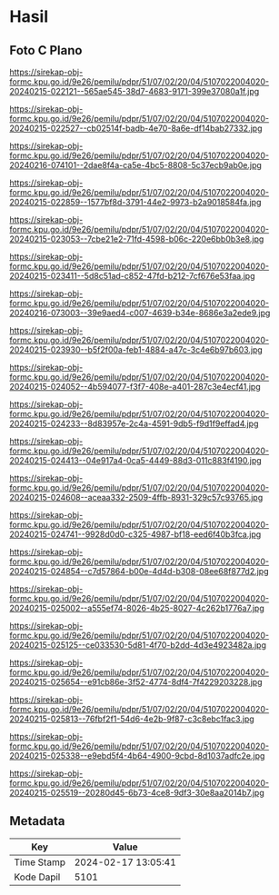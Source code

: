 # Hasil

## Foto C Plano

https://sirekap-obj-formc.kpu.go.id/9e26/pemilu/pdpr/51/07/02/20/04/5107022004020-20240215-022121--565ae545-38d7-4683-9171-399e37080a1f.jpg

https://sirekap-obj-formc.kpu.go.id/9e26/pemilu/pdpr/51/07/02/20/04/5107022004020-20240215-022527--cb02514f-badb-4e70-8a6e-df14bab27332.jpg

https://sirekap-obj-formc.kpu.go.id/9e26/pemilu/pdpr/51/07/02/20/04/5107022004020-20240216-074101--2dae8f4a-ca5e-4bc5-8808-5c37ecb9ab0e.jpg

https://sirekap-obj-formc.kpu.go.id/9e26/pemilu/pdpr/51/07/02/20/04/5107022004020-20240215-022859--1577bf8d-3791-44e2-9973-b2a9018584fa.jpg

https://sirekap-obj-formc.kpu.go.id/9e26/pemilu/pdpr/51/07/02/20/04/5107022004020-20240215-023053--7cbe21e2-71fd-4598-b06c-220e6bb0b3e8.jpg

https://sirekap-obj-formc.kpu.go.id/9e26/pemilu/pdpr/51/07/02/20/04/5107022004020-20240215-023411--5d8c51ad-c852-47fd-b212-7cf676e53faa.jpg

https://sirekap-obj-formc.kpu.go.id/9e26/pemilu/pdpr/51/07/02/20/04/5107022004020-20240216-073003--39e9aed4-c007-4639-b34e-8686e3a2ede9.jpg

https://sirekap-obj-formc.kpu.go.id/9e26/pemilu/pdpr/51/07/02/20/04/5107022004020-20240215-023930--b5f2f00a-feb1-4884-a47c-3c4e6b97b603.jpg

https://sirekap-obj-formc.kpu.go.id/9e26/pemilu/pdpr/51/07/02/20/04/5107022004020-20240215-024052--4b594077-f3f7-408e-a401-287c3e4ecf41.jpg

https://sirekap-obj-formc.kpu.go.id/9e26/pemilu/pdpr/51/07/02/20/04/5107022004020-20240215-024233--8d83957e-2c4a-4591-9db5-f9d1f9effad4.jpg

https://sirekap-obj-formc.kpu.go.id/9e26/pemilu/pdpr/51/07/02/20/04/5107022004020-20240215-024413--04e917a4-0ca5-4449-88d3-011c883f4190.jpg

https://sirekap-obj-formc.kpu.go.id/9e26/pemilu/pdpr/51/07/02/20/04/5107022004020-20240215-024608--aceaa332-2509-4ffb-8931-329c57c93765.jpg

https://sirekap-obj-formc.kpu.go.id/9e26/pemilu/pdpr/51/07/02/20/04/5107022004020-20240215-024741--9928d0d0-c325-4987-bf18-eed6f40b3fca.jpg

https://sirekap-obj-formc.kpu.go.id/9e26/pemilu/pdpr/51/07/02/20/04/5107022004020-20240215-024854--c7d57864-b00e-4d4d-b308-08ee68f877d2.jpg

https://sirekap-obj-formc.kpu.go.id/9e26/pemilu/pdpr/51/07/02/20/04/5107022004020-20240215-025002--a555ef74-8026-4b25-8027-4c262b1776a7.jpg

https://sirekap-obj-formc.kpu.go.id/9e26/pemilu/pdpr/51/07/02/20/04/5107022004020-20240215-025125--ce033530-5d81-4f70-b2dd-4d3e4923482a.jpg

https://sirekap-obj-formc.kpu.go.id/9e26/pemilu/pdpr/51/07/02/20/04/5107022004020-20240215-025654--e91cb86e-3f52-4774-8df4-7f4229203228.jpg

https://sirekap-obj-formc.kpu.go.id/9e26/pemilu/pdpr/51/07/02/20/04/5107022004020-20240215-025813--76fbf2f1-54d6-4e2b-9f87-c3c8ebc1fac3.jpg

https://sirekap-obj-formc.kpu.go.id/9e26/pemilu/pdpr/51/07/02/20/04/5107022004020-20240215-025338--e9ebd5f4-4b64-4900-9cbd-8d1037adfc2e.jpg

https://sirekap-obj-formc.kpu.go.id/9e26/pemilu/pdpr/51/07/02/20/04/5107022004020-20240215-025519--20280d45-6b73-4ce8-9df3-30e8aa2014b7.jpg


## Metadata

| Key        | Value               |
| ---------- | ------------------- |
| Time Stamp | 2024-02-17 13:05:41 |
| Kode Dapil | 5101                |




